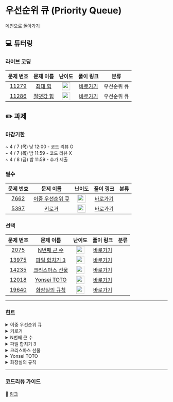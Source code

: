 # 우선순위 큐 (Priority Queue)

[메인으로 돌아가기](https://github.com/Altu-Bitu-2/Notice)

## 💻 튜터링

### 라이브 코딩

|문제 번호|문제 이름|난이도|풀이 링크|분류|
| :-----: | :-----: | :-----: | :-----: | :-----: |
|<a href="https://www.acmicpc.net/problem/11279" target="_blank">11279</a>|<a href="https://www.acmicpc.net/problem/11279" target="_blank">최대 힙</a>|<img height="25px" width="25px" src="https://static.solved.ac/tier_small/9.svg"/>|[바로가기]()|우선순위 큐|
|<a href="https://www.acmicpc.net/problem/11286" target="_blank">11286</a>|<a href="https://www.acmicpc.net/problem/11286" target="_blank">절댓값 힙</a>|<img height="25px" width="25px" src="https://static.solved.ac/tier_small/10.svg"/>|[바로가기]()|우선순위 큐|


## ✏️ 과제
### 마감기한
~ 4 / 7 (목) 낮 12:00 - 코드 리뷰 O </br>
~ 4 / 7 (목) 밤 11:59 - 코드 리뷰 X </br>
~ 4 / 8 (금) 밤 11:59 - 추가 제출 </br>

### 필수
|문제 번호|문제 이름|난이도|풀이 링크|분류|
| :-----: | :-----: | :-----: | :-----: | :-----: |
|<a href="https://www.acmicpc.net/problem/7662" target="_blank">7662</a>|<a href="https://www.acmicpc.net/problem/7662" target="_blank">이중 우선순위 큐</a>|<img height="25px" width="25px" src="https://static.solved.ac/tier_small/11.svg"/>|[바로가기]()||
|<a href="https://www.acmicpc.net/problem/5397" target="_blank">5397</a>|<a href="https://www.acmicpc.net/problem/5397" target="_blank">키로거</a>|<img height="25px" width="25px" src="https://static.solved.ac/tier_small/8.svg"/>|[바로가기]()||

### 선택

|문제 번호|문제 이름|난이도|풀이 링크|분류|
| :-----: | :-----: | :-----: | :-----: | :-----: |
|<a href="https://www.acmicpc.net/problem/2075" target="_blank">2075</a>|<a href="https://www.acmicpc.net/problem/2075" target="_blank">N번째 큰 수</a>|<img height="25px" width="25px" src="https://static.solved.ac/tier_small/11.svg"/>|[바로가기]()||
|<a href="https://www.acmicpc.net/problem/13975" target="_blank">13975</a>|<a href="https://www.acmicpc.net/problem/13975" target="_blank">파일 합치기 3</a>|<img height="25px" width="25px" src="https://static.solved.ac/tier_small/12.svg"/>|[바로가기]()||
|<a href="https://www.acmicpc.net/problem/14235" target="_blank">14235</a>|<a href="https://www.acmicpc.net/problem/14235" target="_blank">크리스마스 선물</a>|<img height="25px" width="25px" src="https://static.solved.ac/tier_small/8.svg"/>|[바로가기]()||
|<a href="https://www.acmicpc.net/problem/12018" target="_blank">12018</a>|<a href="https://www.acmicpc.net/problem/12018" target="_blank">Yonsei TOTO</a>|<img height="25px" width="25px" src="https://static.solved.ac/tier_small/8.svg"/>|[바로가기]()||
|<a href="https://www.acmicpc.net/problem/19640" target="_blank">19640</a>|<a href="https://www.acmicpc.net/problem/19640" target="_blank">화장실의 규칙</a>|<img height="25px" width="25px" src="https://static.solved.ac/tier_small/11.svg"/>|[바로가기]()||

---

### 힌트

<details>
<summary>이중 우선순위 큐</summary>
<div markdown="1">
&nbsp;&nbsp;&nbsp;&nbsp;최대 힙과 최소 힙이 둘 다 필요할 것 같아요. 근데 한쪽에서 삭제된 데이터를 다른쪽에 반영하려면 어떻게 해야할까요? '어떤' 데이터가 삭제됐는지 저장할 방법은 없을까요? 그리고 이 문제는 셋으로도 풀 수 있어요.
</div>
</details>

<details>
<summary>키로거</summary>
<div markdown="1">
&nbsp;&nbsp;&nbsp;&nbsp;뒤에서만 연산할 수 있는 것이 아닌, 중간 위치에서 삽입과 삭제가 자유로운 자료구조를 사용하면 좋을 것 같아요. 직접 구현한다면 중간에 삽입, 삭제 시 기존 값들을 미리 이동 시키는것이 중요하겠네요!
</div>
</details>

<details>
<summary>N번째 큰 수</summary>
<div markdown="1">
&nbsp;&nbsp;&nbsp;&nbsp;모든 수를 저장하기에는 메모리가 부족해요! 입력을 받으면서, 저장할 필요가 있는 수만 저장해야겠네요.
</div>
</details>

<details>
<summary>파일 합치기 3</summary>
<div markdown="1">
&nbsp;&nbsp;&nbsp;&nbsp;최종 비용을 줄이기 위해서는 어떤 파일부터 합쳐야 할까요?
</div>
</details>

<details>
<summary>크리스마스 선물</summary>
<div markdown="1">
&nbsp;&nbsp;&nbsp;&nbsp;선물이 없으면 줄 수 없어요!
</div>
</details>

<details>
<summary>Yonsei TOTO</summary>
<div markdown="1">
&nbsp;&nbsp;&nbsp;&nbsp;수강 신청에 성공하려면 최소한 l번째로 마일리지를 많이 넣은 사람보다는 마일리지를 더 넣어야겠죠? 만약 수강 인원이 미달이면 어떻게 될까요?
</div>
</details>

<details>
<summary>화장실의 규칙</summary>
<div markdown="1">
&nbsp;&nbsp;&nbsp;&nbsp; 우선 m개의 줄을 만들고, 각 줄의 선두끼리 우선순위를 따져야겠네요! 데카가 언제 화장실을 쓰는지 알기 위해서는 화장실에 온 순서도 기록해야 해요!
</div>
</details>


---

### 코드리뷰 가이드

🔗 [링크]()
